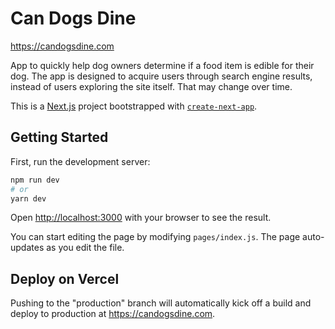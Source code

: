 # Can Dogs Dine

https://candogsdine.com

App to quickly help dog owners determine if a food item is edible for their dog. The app is designed to acquire users through search engine results, instead of users exploring the site itself. That may change over time.

This is a [Next.js](https://nextjs.org/) project bootstrapped with [`create-next-app`](https://github.com/vercel/next.js/tree/canary/packages/create-next-app).

## Getting Started

First, run the development server:

```bash
npm run dev
# or
yarn dev
```

Open [http://localhost:3000](http://localhost:3000) with your browser to see the result.

You can start editing the page by modifying `pages/index.js`. The page auto-updates as you edit the file.

## Deploy on Vercel

Pushing to the "production" branch will automatically kick off a build and deploy to production at https://candogsdine.com.
